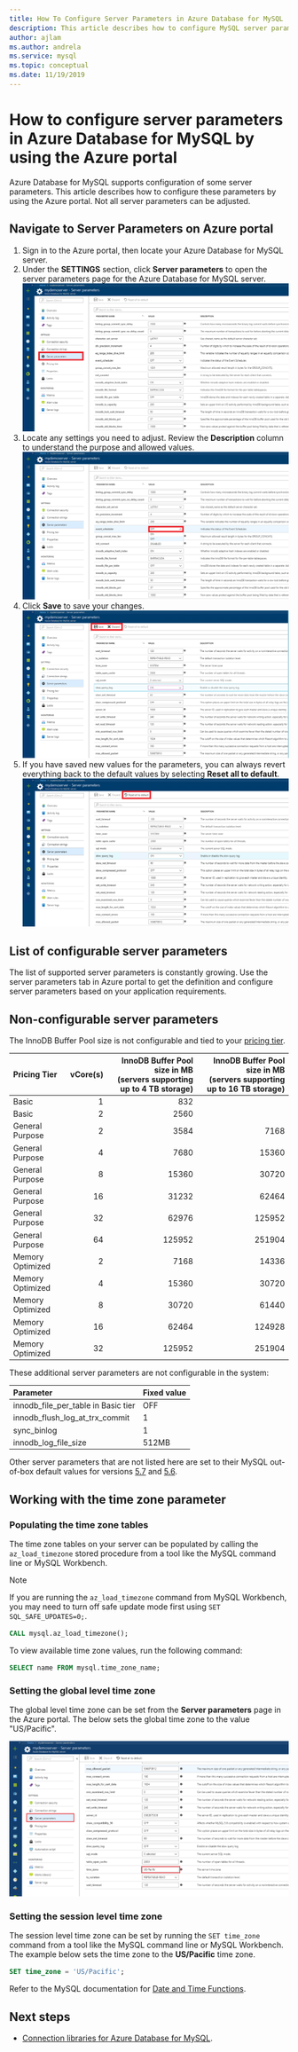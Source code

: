 ```yaml
---
title: How To Configure Server Parameters in Azure Database for MySQL
description: This article describes how to configure MySQL server parameters in Azure Database for MySQL using the Azure portal.
author: ajlam
ms.author: andrela
ms.service: mysql
ms.topic: conceptual
ms.date: 11/19/2019
---
```


# How to configure server parameters in Azure Database for MySQL by using the Azure portal

Azure Database for MySQL supports configuration of some server parameters. This article describes how to configure these parameters by using the Azure portal. Not all server parameters can be adjusted.

## Navigate to Server Parameters on Azure portal

1. Sign in to the Azure portal, then locate your Azure Database for MySQL server.
2. Under the **SETTINGS** section, click **Server parameters** to open the server parameters page for the Azure Database for MySQL server.
![Azure portal server parameters page](./media/howto-server-parameters/auzre-portal-server-parameters.png)
3. Locate any settings you need to adjust. Review the **Description** column to understand the purpose and allowed values.
![Enumerate drop down](./media/howto-server-parameters/3-toggle_parameter.png)
4. Click  **Save** to save your changes.
![Save or Discard changes](./media/howto-server-parameters/4-save_parameters.png)
5. If you have saved new values for the parameters, you can always revert everything back to the default values by selecting **Reset all to default**.
![Reset all to default](./media/howto-server-parameters/5-reset_parameters.png)

## List of configurable server parameters

The list of supported server parameters is constantly growing. Use the server parameters tab in Azure portal to get the definition and configure server parameters based on your application requirements.

## Non-configurable server parameters

The InnoDB Buffer Pool size is not configurable and tied to your [pricing tier](concepts-service-tiers.md).

|**Pricing Tier**|**vCore(s)**|**InnoDB Buffer Pool size in MB <br>(servers supporting up to 4 TB storage)**| **InnoDB Buffer Pool size in MB <br>(servers supporting up to 16 TB storage)**|
|:---|---:|---:|---:|
|Basic| 1| 832| |
|Basic| 2| 2560| |
|General Purpose| 2| 3584| 7168|
|General Purpose| 4| 7680| 15360|
|General Purpose| 8| 15360| 30720|
|General Purpose| 16| 31232| 62464|
|General Purpose| 32| 62976| 125952|
|General Purpose| 64| 125952| 251904|
|Memory Optimized| 2| 7168| 14336|
|Memory Optimized| 4| 15360| 30720|
|Memory Optimized| 8| 30720| 61440|
|Memory Optimized| 16| 62464| 124928|
|Memory Optimized| 32| 125952| 251904|

These additional server parameters are not configurable in the system:

|**Parameter**|**Fixed value**|
| :------------------------ | :-------- |
|innodb_file_per_table in Basic tier|OFF|
|innodb_flush_log_at_trx_commit|1|
|sync_binlog|1|
|innodb_log_file_size|512MB|

Other server parameters that are not listed here are set to their MySQL out-of-box default values for versions [5.7](https://dev.mysql.com/doc/refman/5.7/en/innodb-parameters.html) and [5.6](https://dev.mysql.com/doc/refman/5.6/en/innodb-parameters.html).

## Working with the time zone parameter

### Populating the time zone tables

The time zone tables on your server can be populated by calling the `az_load_timezone` stored procedure from a tool like the MySQL command line or MySQL Workbench.

> [!NOTE]
> If you are running the `az_load_timezone` command from MySQL Workbench, you may need to turn off safe update mode first using `SET SQL_SAFE_UPDATES=0;`.

```sql
CALL mysql.az_load_timezone();
```

To view available time zone values, run the following command:

```sql
SELECT name FROM mysql.time_zone_name;
```

### Setting the global level time zone

The global level time zone can be set from the **Server parameters** page in the Azure portal. The below sets the global time zone to the value "US/Pacific".

![Set time zone parameter](./media/howto-server-parameters/timezone.png)

### Setting the session level time zone

The session level time zone can be set by running the `SET time_zone` command from a tool like the MySQL command line or MySQL Workbench. The example below sets the time zone to the **US/Pacific** time zone.

```sql
SET time_zone = 'US/Pacific';
```

Refer to the MySQL documentation for [Date and Time Functions](https://dev.mysql.com/doc/refman/5.7/en/date-and-time-functions.html#function_convert-tz).

## Next steps

- [Connection libraries for Azure Database for MySQL](concepts-connection-libraries.md).
